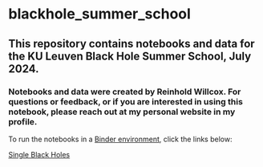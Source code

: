 # blackhole_summer_school

## This repository contains notebooks and data for the KU Leuven Black Hole Summer School, July 2024.

### Notebooks and data were created by Reinhold Willcox. For questions or feedback, or if you are interested in using this notebook, please reach out at my personal website in my profile.

To run the notebooks in a [Binder environment](https://mybinder.readthedocs.io/en/latest/), click the links below:

[Single Black Holes](https://notebooks.gesis.org/binder/jupyter/user/reinhold-willco-e_summer_school-vymfldnw/lab/tree/single_BH.ipynb)


